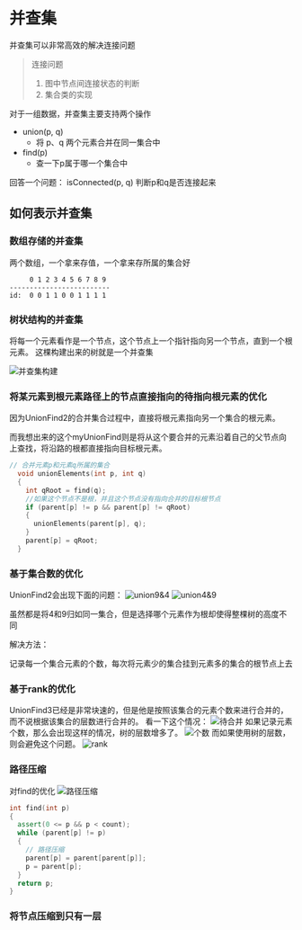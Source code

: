 # 并查集
并查集可以非常高效的解决连接问题

> 连接问题
> 1. 图中节点间连接状态的判断
> 2. 集合类的实现

对于一组数据，并查集主要支持两个操作
 - union(p, q)
   - 将 p、q 两个元素合并在同一集合中
 - find(p)
   - 查一下p属于哪一个集合中

回答一个问题：
isConnected(p, q)  判断p和q是否连接起来

## 如何表示并查集

### 数组存储的并查集
两个数组，一个拿来存值，一个拿来存所属的集合好
```
     0 1 2 3 4 5 6 7 8 9
-------------------------
id:  0 0 1 1 0 0 1 1 1 1
```

### 树状结构的并查集
将每一个元素看作是一个节点，这个节点上一个指针指向另一个节点，直到一个根元素。
这棵构建出来的树就是一个并查集

![并查集构建](./IMG/UnionFind2.gif)

### 将某元素到根元素路径上的节点直接指向的待指向根元素的优化
因为UnionFind2的合并集合过程中，直接将根元素指向另一个集合的根元素。

而我想出来的这个myUnionFind则是将从这个要合并的元素沿着自己的父节点向上查找，将沿路的根都直接指向目标根元素。
```cpp
// 合并元素p和元素q所属的集合
  void unionElements(int p, int q)
  {
    int qRoot = find(q);
    //如果这个节点不是根，并且这个节点没有指向合并的目标根节点
    if (parent[p] != p && parent[p] != qRoot)
    {
      unionElements(parent[p], q);
    }
    parent[p] = qRoot;
  }
```

### 基于集合数的优化
UnionFind2会出现下面的问题：
![union9&4](./IMG/union9&4.png)
![union4&9](./IMG/union4&9.png)

虽然都是将4和9归如同一集合，但是选择哪个元素作为根却使得整棵树的高度不同

解决方法：

记录每一个集合元素的个数，每次将元素少的集合挂到元素多的集合的根节点上去


### 基于rank的优化

UnionFind3已经是非常块速的，但是他是按照该集合的元素个数来进行合并的，而不说根据该集合的层数进行合并的。
看一下这个情况：
![待合并](./IMG/waitMerge.png)
如果记录元素个数，那么会出现这样的情况，树的层数增多了。
![个数](./IMG/numberJudge.png)
而如果使用树的层数，则会避免这个问题。
![rank](./IMG/rankJudeg.png)


### 路径压缩 
对find的优化
![路径压缩](IMG/passCompress.gif)

```cpp
int find(int p)
{
  assert(0 <= p && p < count);
  while (parent[p] != p)
  {
    // 路径压缩
    parent[p] = parent[parent[p]];
    p = parent[p];
  }
  return p;
}
```

### 将节点压缩到只有一层
